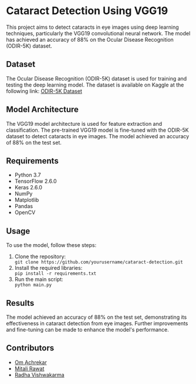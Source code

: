 <h1>Cataract Detection Using VGG19</h1>

<p>This project aims to detect cataracts in eye images using deep learning techniques, particularly the VGG19 convolutional neural network. The model has achieved an accuracy of 88% on the Ocular Disease Recognition (ODIR-5K) dataset.</p>

<h2>Dataset</h2>

<p>The Ocular Disease Recognition (ODIR-5K) dataset is used for training and testing the deep learning model. The dataset is available on Kaggle at the following link: <a href="https://www.kaggle.com/datasets/andrewmvd/ocular-disease-recognition-odir5k/data">ODIR-5K Dataset</a></p>

<h2>Model Architecture</h2>

<p>The VGG19 model architecture is used for feature extraction and classification. The pre-trained VGG19 model is fine-tuned with the ODIR-5K dataset to detect cataracts in eye images. The model achieved an accuracy of 88% on the test set.</p>

<h2>Requirements</h2>

<ul>
  <li>Python 3.7</li>
  <li>TensorFlow 2.6.0</li>
  <li>Keras 2.6.0</li>
  <li>NumPy</li>
  <li>Matplotlib</li>
  <li>Pandas</li>
  <li>OpenCV</li>
</ul>

<h2>Usage</h2>

<p>To use the model, follow these steps:</p>

<ol>
  <li>Clone the repository:</li>
  <code>git clone https://github.com/yourusername/cataract-detection.git</code>
  <li>Install the required libraries:</li>
  <code>pip install -r requirements.txt</code>
  <li>Run the main script:</li>
  <code>python main.py</code>
</ol>

<h2>Results</h2>

<p>The model achieved an accuracy of 88% on the test set, demonstrating its effectiveness in cataract detection from eye images. Further improvements and fine-tuning can be made to enhance the model's performance.</p>

## Contributors

- [Om Achrekar](https://github.com/achrekarom12)
- [Mitali Rawat](https://github.com/mit-12)
- [Radha Vishwakarma](https://github.com/radhavish)
